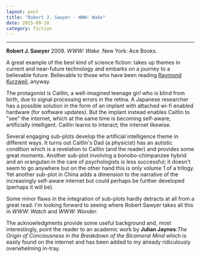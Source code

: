 ```yaml
---
layout: post
title: "Robert J. Sawyer - WWW: Wake"
date: 2015-09-18
category: fiction
---
```


***

<b>Robert J. Sawyer</b> 2009. _WWW: Wake_. New York: Ace Books.

A great example of the best kind of science fiction: takes up themes in current and near-future technology and embarks on a journey to a believable future.  Believable to those who have been reading <a href="https://timeteam.github.io/blog/2015/09/01/How-to-create-a-mind/"> Raymond Kurzweil</a>, anyway.

The protagonist is Caitlin, a well-imagined teenage girl who is blind from birth, due to signal processing errors in the retina.  A Japanese researcher has a possible solution in the form of an implant with attached wi-fi enabled hardware (for software updates).  But the implant instead enables Caitlin to "see" the internet, which at the same time is becoming self-aware; artificially intelligent.  Caitlin learns to interact; the internet likewise.

Several engaging sub-plots develop the artificial intelligence theme in different ways.  It turns out Caitlin's Dad (a physicist) has an autistic condition which is a revelation to Caitlin (and the reader) and provides some great moments.  Another sub-plot involving a bonobo-chimpanzee hybrid and an orangutan in the care of psychologists is less successful; it doesn't seem to go anywhere but on the other hand this is only volume 1 of a trilogy.  Yet another sub-plot in China adds a dimension to the narrative of the increasingly self-aware internet but could perhaps be further developed (perhaps it will be).

Some minor flaws in the integration of sub-plots hardly detracts at all from a great read.  I'm looking forward to seeing where Robert Sawyer takes all this in _WWW: Watch_ and _WWW: Wonder_.

The acknowledgments provide some useful background and, most interestingly, point the reader to an academic work by <b>Julian Jaynes</b>:_The Origin of Conciousness in the Breakdown of the Bicameral Mind_ which is easily found on the internet and has been added to my already ridiculously overwhelming in-tray.  



